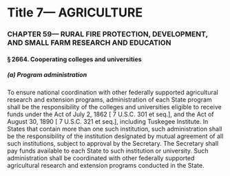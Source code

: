 
# Title 7— AGRICULTURE
### CHAPTER 59— RURAL FIRE PROTECTION, DEVELOPMENT, AND SMALL FARM RESEARCH AND EDUCATION
#### § 2664. Cooperating colleges and universities
##### (a) Program administration

To ensure national coordination with other federally supported agricultural research and extension programs, administration of each State program shall be the responsibility of the colleges and universities eligible to receive funds under the Act of July 2, 1862 [ 7 U.S.C. 301 et seq.], and the Act of August 30, 1890 [ 7 U.S.C. 321 et seq.], including Tuskegee Institute. In States that contain more than one such institution, such administration shall be the responsibility of the institution designated by mutual agreement of all such institutions, subject to approval by the Secretary. The Secretary shall pay funds available to each State to such institution or university. Such administration shall be coordinated with other federally supported agricultural research and extension programs conducted in the State.
